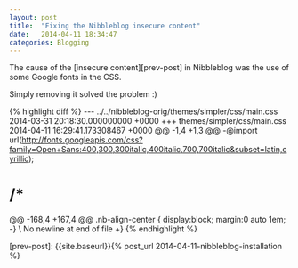 ```yaml
---
layout: post
title:  "Fixing the Nibbleblog insecure content"
date:   2014-04-11 18:34:47
categories: Blogging
---
```


The cause of the [insecure content][prev-post] in Nibbleblog was the use of some Google fonts in the CSS.

Simply removing it solved the problem :)

{% highlight diff %}
--- ../../nibbleblog-orig/themes/simpler/css/main.css	2014-03-31 20:18:30.000000000 +0000
+++ themes/simpler/css/main.css	2014-04-11 16:29:41.173308467 +0000
@@ -1,4 +1,3 @@
-@import url(http://fonts.googleapis.com/css?family=Open+Sans:400,300,300italic,400italic,700,700italic&subset=latin,cyrillic);
 
 /*
 ========================================================================
@@ -168,4 +167,4 @@
 .nb-align-center {
 	display:block;
 	margin:0 auto 1em;
-}
\ No newline at end of file
+}
{% endhighlight %}


[prev-post]:    {{site.baseurl}}{% post_url 2014-04-11-nibbleblog-installation %}
